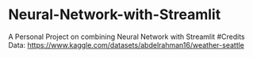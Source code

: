 # Neural-Network-with-Streamlit
A Personal Project on combining Neural Network with Streamlit
#Credits
Data: https://www.kaggle.com/datasets/abdelrahman16/weather-seattle
